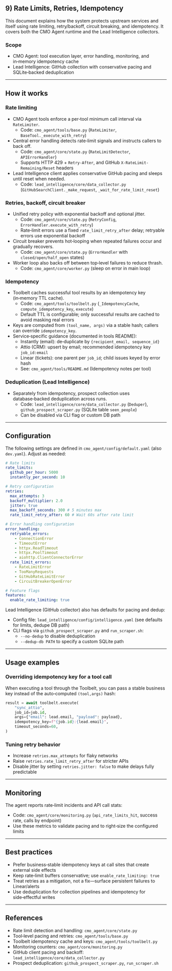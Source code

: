 ## 9) Rate Limits, Retries, Idempotency

This document explains how the system protects upstream services and itself using rate limiting, retry/backoff, circuit breaking, and idempotency. It covers both the CMO Agent runtime and the Lead Intelligence collectors.

### Scope

- CMO Agent: tool execution layer, error handling, monitoring, and in‑memory idempotency cache
- Lead Intelligence: GitHub collection with conservative pacing and SQLite‑backed deduplication

---

## How it works

### Rate limiting

- CMO Agent tools enforce a per‑tool minimum call interval via `RateLimiter`.
  - Code: `cmo_agent/tools/base.py` (`RateLimiter`, `BaseTool._execute_with_retry`)
- Central error handling detects rate‑limit signals and instructs callers to back off.
  - Code: `cmo_agent/core/state.py` (`RateLimitDetector`, `APIErrorHandler`)
  - Supports HTTP 429 + `Retry-After`, and GitHub `X-RateLimit-Remaining/Reset` headers
- Lead Intelligence client applies conservative GitHub pacing and sleeps until reset when needed.
  - Code: `lead_intelligence/core/data_collector.py` (`GitHubSearchClient._make_request`, `_wait_for_rate_limit_reset`)

### Retries, backoff, circuit breaker

- Unified retry policy with exponential backoff and optional jitter.
  - Code: `cmo_agent/core/state.py` (`RetryConfig`, `ErrorHandler.execute_with_retry`)
  - Rate‑limit errors use a fixed `rate_limit_retry_after` delay; retryable errors use exponential backoff
- Circuit breaker prevents hot‑looping when repeated failures occur and gradually recovers.
  - Code: `cmo_agent/core/state.py` (`ErrorHandler` with `closed/open/half_open` states)
- Worker loop also backs off between top‑level failures to reduce thrash.
  - Code: `cmo_agent/core/worker.py` (sleep on error in main loop)

### Idempotency

- Toolbelt caches successful tool results by an idempotency key (in‑memory TTL cache).
  - Code: `cmo_agent/tools/toolbelt.py` (`_IdempotencyCache`, `compute_idempotency_key`, `execute`)
  - Default TTL is configurable; only successful results are cached to avoid masking real errors
- Keys are computed from `(tool_name, args)` via a stable hash; callers can override `idempotency_key`.
- Service‑specific guidance (documented in tools README):
  - Instantly (email): de‑duplicate by `{recipient_email, sequence_id}`
  - Attio (CRM): upsert by email; recommended idempotency key `job_id:email`
  - Linear (tickets): one parent per `job_id`; child issues keyed by error hash
  - See: `cmo_agent/tools/README.md` (Idempotency notes per tool)

### Deduplication (Lead Intelligence)

- Separately from idempotency, prospect collection uses database‑backed deduplication across runs.
  - Code: `lead_intelligence/core/data_collector.py` (`Deduper`), `github_prospect_scraper.py` (SQLite table `seen_people`)
  - Can be disabled via CLI flag or custom DB path

---

## Configuration

The following settings are defined in `cmo_agent/config/default.yaml` (also `dev.yaml`). Adjust as needed:

```yaml
# Rate limits
rate_limits:
  github_per_hour: 5000
  instantly_per_second: 10

# Retry configuration
retries:
  max_attempts: 3
  backoff_multiplier: 2.0
  jitter: true
  max_backoff_seconds: 300 # 5 minutes max
  rate_limit_retry_after: 60 # Wait 60s after rate limit

# Error handling configuration
error_handling:
  retryable_errors:
    - ConnectionError
    - TimeoutError
    - httpx.ReadTimeout
    - httpx.PoolTimeout
    - aiohttp.ClientConnectorError
  rate_limit_errors:
    - RateLimitError
    - TooManyRequests
    - GitHubRateLimitError
    - CircuitBreakerOpenError

# Feature flags
features:
  enable_rate_limiting: true
```

Lead Intelligence (GitHub collector) also has defaults for pacing and dedup:

- Config file: `lead_intelligence/config/intelligence.yaml` (see defaults for limits, dedupe DB path)
- CLI flags via `github_prospect_scraper.py` and `run_scraper.sh`:
  - `--no-dedup` to disable deduplication
  - `--dedup-db PATH` to specify a custom SQLite path

---

## Usage examples

### Overriding idempotency key for a tool call

When executing a tool through the Toolbelt, you can pass a stable business key instead of the auto‑computed `(tool,args)` hash:

```python
result = await toolbelt.execute(
    "sync_attio",
    job_id=job.id,
    args={"email": lead.email, "payload": payload},
    idempotency_key=f"{job.id}:{lead.email}",
    timeout_seconds=60,
)
```

### Tuning retry behavior

- Increase `retries.max_attempts` for flaky networks
- Raise `retries.rate_limit_retry_after` for stricter APIs
- Disable jitter by setting `retries.jitter: false` to make delays fully predictable

---

## Monitoring

The agent reports rate‑limit incidents and API call stats:

- Code: `cmo_agent/core/monitoring.py` (`api_rate_limits_hit`, success rate, calls by endpoint)
- Use these metrics to validate pacing and to right‑size the configured limits

---

## Best practices

- Prefer business‑stable idempotency keys at call sites that create external side effects
- Keep rate‑limit buffers conservative; use `enable_rate_limiting: true`
- Treat retries as a mitigation, not a fix—surface persistent failures to Linear/alerts
- Use deduplication for collection pipelines and idempotency for side‑effectful writes

---

## References

- Rate limit detection and handling: `cmo_agent/core/state.py`
- Tool‑level pacing and retries: `cmo_agent/tools/base.py`
- Toolbelt idempotency cache and keys: `cmo_agent/tools/toolbelt.py`
- Monitoring counters: `cmo_agent/core/monitoring.py`
- GitHub client pacing and backoff: `lead_intelligence/core/data_collector.py`
- Prospect deduplication: `github_prospect_scraper.py`, `run_scraper.sh`
